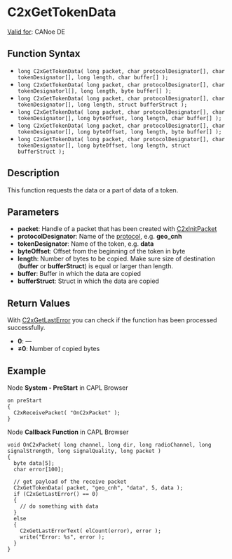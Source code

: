 # C2xGetTokenData

[Valid for](../../../Shared/FeatureAvailability.md): CANoe DE

## Function Syntax

- `long C2xGetTokenData( long packet, char protocolDesignator[], char tokenDesignator[], long length, char buffer[] );`
- `long C2xGetTokenData( long packet, char protocolDesignator[], char tokenDesignatorl[], long length, byte buffer[] );`
- `long C2xGetTokenData( long packet, char protocolDesignator[], char tokenDesignator[], long length, struct bufferStruct );`
- `long C2xGetTokenData( long packet, char protocolDesignator[], char tokenDesignator[], long byteOffset, long length, char buffer[] );`
- `long C2xGetTokenData( long packet, char protocolDesignator[], char tokenDesignator[], long byteOffset, long length, byte buffer[] );`
- `long C2xGetTokenData( long packet, char protocolDesignator[], char tokenDesignator[], long byteOffset, long length, struct bufferStruct );`

## Description

This function requests the data or a part of data of a token.

## Parameters

- **packet**: Handle of a packet that has been created with [C2xInitPacket](CAPLfunctionC2xInitPacket.md)
- **protocolDesignator**: Name of the [protocol](../../../CANoeCANalyzer/Car2x/protocols/protocoloverviewCar2x.md), e.g. **geo_cnh**
- **tokenDesignator**: Name of the token, e.g. **data**
- **byteOffset**: Offset from the beginning of the token in byte
- **length**: Number of bytes to be copied. Make sure size of destination (**buffer** or **bufferStruct**) is equal or larger than length.
- **buffer**: Buffer in which the data are copied
- **bufferStruct**: Struct in which the data are copied

## Return Values

With [C2xGetLastError](CAPLfunctionC2xGetLastError.md) you can check if the function has been processed successfully.

- **0**: —
- **≠0**: Number of copied bytes

## Example

Node **System - PreStart** in CAPL Browser

```plaintext
on preStart
{
  C2xReceivePacket( "OnC2xPacket" );
}
```

Node **Callback Function** in CAPL Browser

```plaintext
void OnC2xPacket( long channel, long dir, long radioChannel, long signalStrength, long signalQuality, long packet )
{
  byte data[5];
  char error[100];

  // get payload of the receive packet
  C2xGetTokenData( packet, "geo_cnh", "data", 5, data );
  if (C2xGetLastError() == 0)
  {
    // do something with data
  }
  else
  {
    C2xGetLastErrorText( elCount(error), error );
    write("Error: %s", error );
  }
}
```
